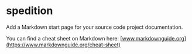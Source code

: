 # spedition

Add a Markdown start page for your source code project documentation. 

You can find a cheat sheet on Markdown here: [www.markdownguide.org](https://www.markdownguide.org/cheat-sheet)

